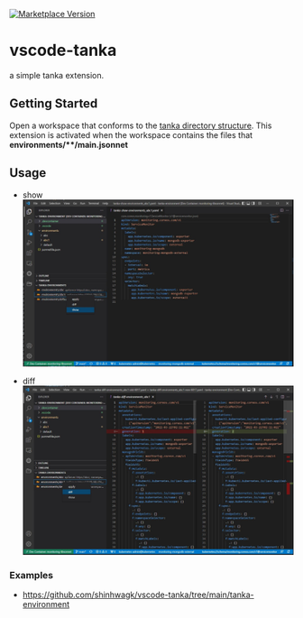 [![Marketplace Version](https://vsmarketplacebadge.apphb.com/version/shinhwagk.vscode-tanka.svg)](https://marketplace.visualstudio.com/items?itemName=shinhwagk.vscode-tanka)
# vscode-tanka

a simple tanka extension.


## Getting Started 
Open a workspace that conforms to the [tanka directory structure](https://tanka.dev/directory-structure/#directory-structure). This extension is activated when the workspace contains the files that **environments/\**/main.jsonnet**

## Usage
- show
![show](https://github.com/shinhwagk/vscode-tanka/blob/main/usages/show.jpg?raw=true)

- diff
![diff](https://github.com/shinhwagk/vscode-tanka/blob/main/usages/diff.jpg?raw=true)

### Examples
- https://github.com/shinhwagk/vscode-tanka/tree/main/tanka-environment

